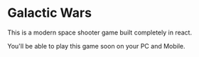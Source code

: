 # Galactic Wars
  
This is a modern space shooter game built completely in react.
  
You'll be able to play this game soon on your PC and Mobile.